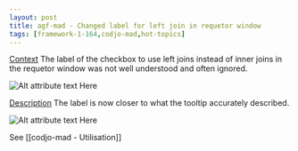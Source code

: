 ```yaml
---
layout: post
title: agf-mad - Changed label for left join in requetor window
tags: [framework-1-164,codjo-mad,hot-topics]
---
```

<u>Context</u>
The label of the checkbox to use left joins instead of inner joins in the requetor window was not well understood and often ignored.

![Alt attribute text Here](attachments/requetorbefore.PNG)

<u>Description</u>
The label is now closer to what the tooltip accurately described.

![Alt attribute text Here](attachments/requetorafter.PNG)

See [[codjo-mad - Utilisation]]